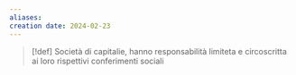 ```yaml
---
aliases: 
creation date: 2024-02-23
---
```


>[!def]
>Società di capitalie, hanno responsabilità limiteta e circoscritta ai loro rispettivi conferimenti sociali